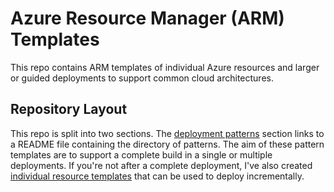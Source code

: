 # Azure Resource Manager (ARM) Templates

This repo contains ARM templates of individual Azure resources and larger or guided deployments to support common cloud architectures.

## Repository Layout

This repo is split into two sections. The [deployment patterns](https://github.com/MattDaines/Azure-ARM/blob/master/Patterns/README.md) section links to a README file containing the directory of patterns. The aim of these pattern templates are to support a complete build in a single or multiple deployments. If you're not after a complete deployment, I've also created [individual resource templates](https://github.com/MattDaines/Azure-ARM/tree/master/Individual) that can be used to deploy incrementally.
